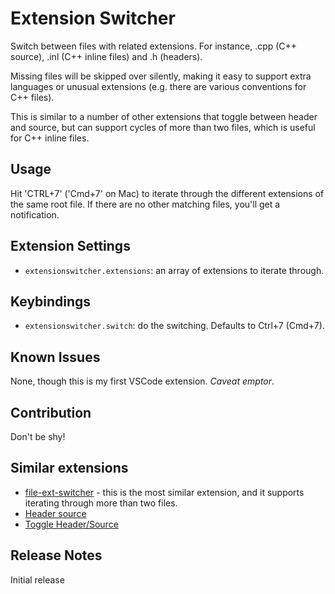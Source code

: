 # Extension Switcher

Switch between files with related extensions. For instance, .cpp (C++
source), .inl (C++ inline files) and .h (headers).

Missing files will be skipped over silently, making it easy to support extra
languages or unusual extensions (e.g. there are various conventions for C++
files).

This is similar to a number of other extensions that toggle between header
and source, but can support cycles of more than two files, which is useful
for C++ inline files.

## Usage

Hit 'CTRL+7' ('Cmd+7' on Mac) to iterate through the different extensions of
the same root file. If there are no other matching files, you'll get a
notification.

## Extension Settings

* `extensionswitcher.extensions`: an array of extensions to iterate through.

## Keybindings

* `extensionswitcher.switch`: do the switching. Defaults to Ctrl+7 (Cmd+7).

## Known Issues

None, though this is my first VSCode extension. _Caveat emptor_.

## Contribution

Don't be shy!

## Similar extensions

* [file-ext-switcher](https://marketplace.visualstudio.com/items?itemName=JohannesRudolph.file-ext-switcher) - this is the most similar extension, and it supports iterating through more than two files.
* [Header source](https://marketplace.visualstudio.com/items?itemName=ryzngard.vscode-header-source)
* [Toggle Header/Source](https://marketplace.visualstudio.com/items?itemName=bbenoist.togglehs)

## Release Notes

Initial release
